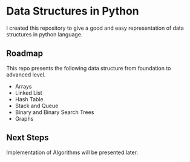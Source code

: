 # Data Structures in Python

I created this repository to give a good and easy representation of data structures
in python language.

## Roadmap
This repo presents the following data structure from foundation to advanced level.
- Arrays
- Linked List
- Hash Table
- Stack and Queue
- Binary and Binary Search Trees
- Graphs


## Next Steps

Implementation of Algorithms will be presented later.